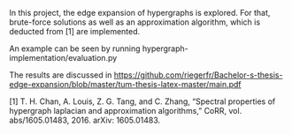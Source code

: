In this project, the edge expansion of hypergraphs is explored.
For that, brute-force solutions as well as an approximation algorithm, which is deducted from [1] are implemented.

An example can be seen by running hypergraph-implementation/evaluation.py

The results are discussed in https://github.com/riegerfr/Bachelor-s-thesis-edge-expansion/blob/master/tum-thesis-latex-master/main.pdf

[1] T. H. Chan, A. Louis, Z. G. Tang, and C. Zhang, “Spectral properties of hypergraph
laplacian and approximation algorithms,” CoRR, vol. abs/1605.01483, 2016. arXiv:
1605.01483.
